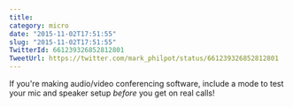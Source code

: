 ```yaml
---
title: 
category: micro
date: "2015-11-02T17:51:55"
slug: "2015-11-02T17:51:55"
TwitterId: 661239326852812801
TweetUrl: https://twitter.com/mark_philpot/status/661239326852812801
---
```


If you're making audio/video conferencing software, include a mode to test your
mic and speaker setup _before_ you get on real calls!
